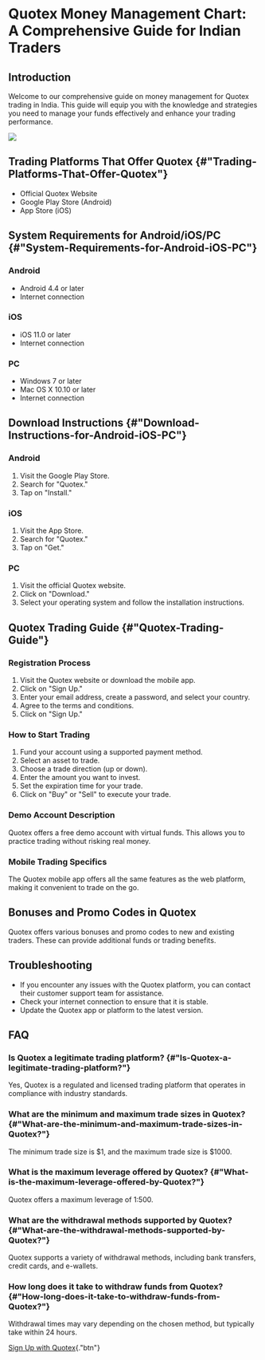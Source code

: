 # Quotex Money Management Chart: A Comprehensive Guide for Indian Traders

## Introduction

Welcome to our comprehensive guide on money management for Quotex
trading in India. This guide will equip you with the knowledge and
strategies you need to manage your funds effectively and enhance your
trading performance.

[![](https://static.quotex.io/files/4_en/300_250.jpg)](https://traff.sbs/brokerqxlid)

## Trading Platforms That Offer Quotex {#"Trading-Platforms-That-Offer-Quotex"}

-   Official Quotex Website
-   Google Play Store (Android)
-   App Store (iOS)

## System Requirements for Android/iOS/PC {#"System-Requirements-for-Android-iOS-PC"}

### Android

-   Android 4.4 or later
-   Internet connection

### iOS

-   iOS 11.0 or later
-   Internet connection

### PC

-   Windows 7 or later
-   Mac OS X 10.10 or later
-   Internet connection

## Download Instructions {#"Download-Instructions-for-Android-iOS-PC"}

### Android

1.  Visit the Google Play Store.
2.  Search for "Quotex."
3.  Tap on "Install."

### iOS

1.  Visit the App Store.
2.  Search for "Quotex."
3.  Tap on "Get."

### PC

1.  Visit the official Quotex website.
2.  Click on "Download."
3.  Select your operating system and follow the installation
    instructions.

## Quotex Trading Guide {#"Quotex-Trading-Guide"}

### Registration Process

1.  Visit the Quotex website or download the mobile app.
2.  Click on "Sign Up."
3.  Enter your email address, create a password, and select your
    country.
4.  Agree to the terms and conditions.
5.  Click on "Sign Up."

### How to Start Trading

1.  Fund your account using a supported payment method.
2.  Select an asset to trade.
3.  Choose a trade direction (up or down).
4.  Enter the amount you want to invest.
5.  Set the expiration time for your trade.
6.  Click on "Buy" or "Sell" to execute your trade.

### Demo Account Description

Quotex offers a free demo account with virtual funds. This allows you to
practice trading without risking real money.

### Mobile Trading Specifics

The Quotex mobile app offers all the same features as the web platform,
making it convenient to trade on the go.

## Bonuses and Promo Codes in Quotex

Quotex offers various bonuses and promo codes to new and existing
traders. These can provide additional funds or trading benefits.

## Troubleshooting

-   If you encounter any issues with the Quotex platform, you can
    contact their customer support team for assistance.
-   Check your internet connection to ensure that it is stable.
-   Update the Quotex app or platform to the latest version.

## FAQ

### Is Quotex a legitimate trading platform? {#"Is-Quotex-a-legitimate-trading-platform?"}

Yes, Quotex is a regulated and licensed trading platform that operates
in compliance with industry standards.

### What are the minimum and maximum trade sizes in Quotex? {#"What-are-the-minimum-and-maximum-trade-sizes-in-Quotex?"}

The minimum trade size is \$1, and the maximum trade size is \$1000.

### What is the maximum leverage offered by Quotex? {#"What-is-the-maximum-leverage-offered-by-Quotex?"}

Quotex offers a maximum leverage of 1:500.

### What are the withdrawal methods supported by Quotex? {#"What-are-the-withdrawal-methods-supported-by-Quotex?"}

Quotex supports a variety of withdrawal methods, including bank
transfers, credit cards, and e-wallets.

### How long does it take to withdraw funds from Quotex? {#"How-long-does-it-take-to-withdraw-funds-from-Quotex?"}

Withdrawal times may vary depending on the chosen method, but typically
take within 24 hours.

[Sign Up with
Quotex](\%22https://traff.sbs/brokerqxsignup\%22){."btn"}

